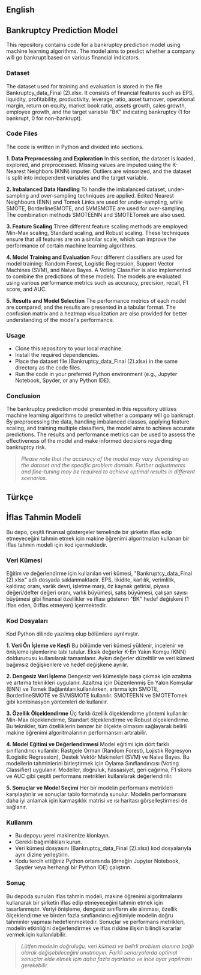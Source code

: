 ## English
## Bankruptcy Prediction Model
This repository contains code for a bankruptcy prediction model using machine learning algorithms. The model aims to predict whether a company will go bankrupt based on various financial indicators.

### Dataset
The dataset used for training and evaluation is stored in the file Bankruptcy_data_Final (2).xlsx. It consists of financial features such as EPS, liquidity, profitability, productivity, leverage ratio, asset turnover, operational margin, return on equity, market book ratio, assets growth, sales growth, employee growth, and the target variable "BK" indicating bankruptcy (1 for bankrupt, 0 for non-bankrupt).

### Code Files
The code is written in Python and divided into sections.

**1. Data Preprocessing and Exploration**
In this section, the dataset is loaded, explored, and preprocessed. Missing values are imputed using the K-Nearest Neighbors (KNN) imputer. Outliers are winsorized, and the dataset is split into independent variables and the target variable.

**2. Imbalanced Data Handling**
To handle the imbalanced dataset, under-sampling and over-sampling techniques are applied. Edited Nearest Neighbours (ENN) and Tomek Links are used for under-sampling, while SMOTE, BorderlineSMOTE, and SVMSMOTE are used for over-sampling. The combination methods SMOTEENN and SMOTETomek are also used.

**3. Feature Scaling**
Three different feature scaling methods are employed: Min-Max scaling, Standard scaling, and Robust scaling. These techniques ensure that all features are on a similar scale, which can improve the performance of certain machine learning algorithms.

**4. Model Training and Evaluation**
Four different classifiers are used for model training: Random Forest, Logistic Regression, Support Vector Machines (SVM), and Naive Bayes. A Voting Classifier is also implemented to combine the predictions of these models. The models are evaluated using various performance metrics such as accuracy, precision, recall, F1 score, and AUC.

**5. Results and Model Selection**
The performance metrics of each model are compared, and the results are presented in a tabular format. The confusion matrix and a heatmap visualization are also provided for better understanding of the model's performance.


### Usage
- Clone this repository to your local machine.
- Install the required dependencies.
- Place the dataset file (Bankruptcy_data_Final (2).xlsx) in the same directory as the code files.
- Run the code in your preferred Python environment (e.g., Jupyter Notebook, Spyder, or any Python IDE).

### Conclusion
The bankruptcy prediction model presented in this repository utilizes machine learning algorithms to predict whether a company will go bankrupt. By preprocessing the data, handling imbalanced classes, applying feature scaling, and training multiple classifiers, the model aims to achieve accurate predictions. The results and performance metrics can be used to assess the effectiveness of the model and make informed decisions regarding bankruptcy risk.

> *Please note that the accuracy of the model may vary depending on the dataset and the specific problem domain. Further adjustments and fine-tuning may be required to achieve optimal results in different scenarios.*

## Türkçe
## İflas Tahmin Modeli
Bu depo, çeşitli finansal göstergeler temelinde bir şirketin iflas edip etmeyeceğini tahmin etmek için makine öğrenimi algoritmaları kullanan bir iflas tahmin modeli için kod içermektedir.

### **Veri Kümesi**
Eğitim ve değerlendirme için kullanılan veri kümesi, "Bankruptcy_data_Final (2).xlsx" adlı dosyada saklanmaktadır. EPS, likidite, karlılık, verimlilik, kaldıraç oranı, varlık devri, işletme marjı, öz kaynak getirisi, piyasa değeri/defter değeri oranı, varlık büyümesi, satış büyümesi, çalışan sayısı büyümesi gibi finansal özellikler ve iflası gösteren "BK" hedef değişkeni (1 iflas eden, 0 iflas etmeyen) içermektedir.

### Kod Dosyaları
Kod Python dilinde yazılmış olup bölümlere ayrılmıştır.

**1. Veri Ön İşleme ve Keşfi**
Bu bölümde veri kümesi yüklenir, incelenir ve önişleme işlemlerine tabi tutulur. Eksik değerler K-En Yakın Komşu (KNN) doldurucusu kullanılarak tamamlanır. Aykırı değerler düzeltilir ve veri kümesi bağımsız değişkenlere ve hedef değişkene ayrılır.

**2. Dengesiz Veri İşleme**
Dengesiz veri kümesiyle başa çıkmak için azaltma ve artırma teknikleri uygulanır. Azaltma için Düzenlenmiş En Yakın Komşular (ENN) ve Tomek Bağlantıları kullanılırken, artırma için SMOTE, BorderlineSMOTE ve SVMSMOTE kullanılır. SMOTEENN ve SMOTETomek gibi kombinasyon yöntemleri de kullanılır.

**3. Özellik Ölçeklendirme**
Üç farklı özellik ölçeklendirme yöntemi kullanılır: Min-Max ölçeklendirme, Standart ölçeklendirme ve Robust ölçeklendirme. Bu teknikler, tüm özelliklerin benzer bir ölçekte olmasını sağlayarak belirli makine öğrenimi algoritmalarının performansını artırabilir.

**4. Model Eğitimi ve Değerlendirmesi**
Model eğitimi için dört farklı sınıflandırıcı kullanılır: Rastgele Orman (Random Forest), Lojistik Regresyon (Logistic Regression), Destek Vektör Makineleri (SVM) ve Naive Bayes. Bu modellerin tahminlerini birleştirmek için Oylama Sınıflandırıcısı (Voting Classifier) uygulanır. Modeller, doğruluk, hassasiyet, geri çağırma, F1 skoru ve AUC gibi çeşitli performans metrikleri kullanılarak değerlendirilir.

**5. Sonuçlar ve Model Seçimi**
Her bir modelin performans metrikleri karşılaştırılır ve sonuçlar tablo formatında sunulur. Modelin performansını daha iyi anlamak için karmaşıklık matrisi ve ısı haritası görselleştirmesi de sağlanır.

### Kullanım
- Bu depoyu yerel makinenize klonlayın.
- Gerekli bağımlılıkları kurun.
- Veri kümesi dosyasını (Bankruptcy_data_Final (2).xlsx) kod dosyalarıyla aynı dizine yerleştirin.
- Kodu tercih ettiğiniz Python ortamında (örneğin Jupyter Notebook, Spyder veya herhangi bir Python IDE) çalıştırın.

### Sonuç
Bu depoda sunulan iflas tahmin modeli, makine öğrenimi algoritmalarını kullanarak bir şirketin iflas edip etmeyeceğini tahmin etmek için tasarlanmıştır. Veriyi önişleme, dengesiz sınıfların ele alınması, özellik ölçeklendirme ve birden fazla sınıflandırıcı eğitimiyle modelin doğru tahminler yapması hedeflenmektedir. Sonuçlar ve performans metrikleri, modelin etkinliğini değerlendirmek ve iflas riskine ilişkin bilinçli kararlar vermek için kullanılabilir.

> *Lütfen modelin doğruluğu, veri kümesi ve belirli problem alanına bağlı olarak değişebileceğini unutmayın. Farklı senaryolarda optimal sonuçlar elde etmek için daha fazla ayarlama ve ince ayar yapılması gerekebilir.*
